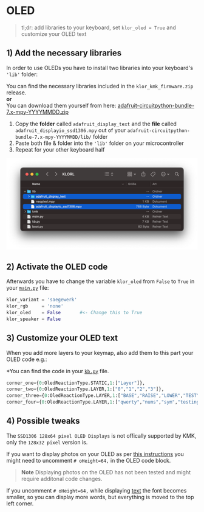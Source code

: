 # OLED

>tl;dr: add libraries to your keyboard, set `klor_oled = True` and customize your OLED text
## 1) Add the necessary libraries
In order to use OLEDs you have to install two libraries into your keyboard's `'lib'` folder:

You can find the necessary libraries included in the `klor_kmk_firmware.zip` release.\
**or**\
You can download them yourself from here: [adafruit-circuitpython-bundle-7.x-mpy-YYYYMMDD.zip](https://github.com/adafruit/Adafruit_CircuitPython_Bundle/releases/)

1) Copy the **folder** called `adafruit_display_text` and the **file** called `adafruit_displayio_ssd1306.mpy` out of your `adafruit-circuitpython-bundle-7.x-mpy-YYYYMMDD/lib/` folder
2) Paste both file & folder into the `'lib'` folder on your microcontroller
3) Repeat for your other keyboard half

<p>
  <img alt="OLED lib folder" src="images/oled_lib.png">
</p>

## 2) Activate the OLED code
Afterwards you have to change the variable `klor_oled` from `False` to `True` in your [`main.py`](../main.py) file:

```python
klor_variant = 'saegewerk'
klor_rgb     = 'none'
klor_oled    = False       #<- Change this to True
klor_speaker = False
```

## 3) Customize your OLED text
When you add more layers to your keymap, also add them to this part your OLED code e.g.:

*You can find the code in your [`kb.py`](../kb.py#L76) file.
```python
corner_one={0:OledReactionType.STATIC,1:["Layer"]},                
corner_two={0:OledReactionType.LAYER,1:["0","1","2","3"]},             
corner_three={0:OledReactionType.LAYER,1:["BASE","RAISE","LOWER","TEST"]},
corner_four={0:OledReactionType.LAYER,1:["qwerty","nums","sym","testing"]}   
```

## 4) Possible tweaks

The `SSD1306 128x64 pixel OLED Displays` is not offically supported by KMK, only the `128x32 pixel` version is.

If you want to display photos on your OLED as per [this instructions](http://kmkfw.io/docs/peg_oled_display#photos) you might need to uncomment `# oHeight=64,` in the OLED code block. 

> **Note**
> Displaying photos on the OLED has not been tested and might require additonal code changes.

If you uncomment `# oHeight=64,` while displaying [text](http://kmkfw.io/docs/peg_oled_display#text) the font becomes smaller, so you can display more words, but everything is moved to the top left corner. 